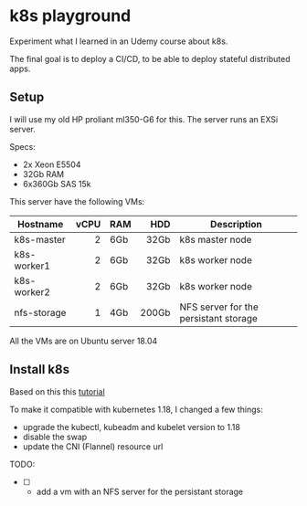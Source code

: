 # k8s playground

Experiment what I learned in an Udemy course about k8s.

The final goal is to deploy a CI/CD, to be able to deploy stateful distributed apps.

## Setup

I will use my old HP proliant ml350-G6 for this. The server runs an EXSi server.

Specs:
 * 2x Xeon E5504
 * 32Gb RAM
 * 6x360Gb SAS 15k

This server have the following VMs:

| Hostname    | vCPU | RAM |   HDD | Description                           |
|-------------|-----:|-----|------:|---------------------------------------|
| k8s-master  |    2 | 6Gb |  32Gb | k8s master node                       |
| k8s-worker1 |    2 | 6Gb |  32Gb | k8s worker node                       |
| k8s-worker2 |    2 | 6Gb |  32Gb | k8s worker node                       |
| nfs-storage |    1 | 4Gb | 200Gb | NFS server for the persistant storage |

All the VMs are on Ubuntu server 18.04

## Install k8s

Based on this this [tutorial](https://www.digitalocean.com/community/tutorials/how-to-install-and-configure-ansible-on-ubuntu-18-04#step-1-%E2%80%94-installing-ansible)

To make it compatible with kubernetes 1.18, I changed a few things:
 * upgrade the kubectl, kubeadm and kubelet version to 1.18
 * disable the swap
 * update the CNI (Flannel) resource url

TODO:
 * [ ] - add a vm with an NFS server for the persistant storage